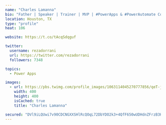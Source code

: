 ```yaml
---
name: "Charles Lamanna"
bio: "Father | Speaker | Trainer | MVP | #PowerApps & #PowerAutomate Community Super User | YouTuber Right-pointing triangle http://youtube.com/c/rezadorrani | Learn - Share - Clockwise rightwards and leftwards open circle arrows"
location: Houston, TX
type: "profile"
heat: 106

website: https://t.co/tAcqSdqguf

twitter:
  username: rezadorrani
  url: https://twitter.com/rezadorrani
  followers: 7348

topics:
  - Power Apps

images:
  - url: https://pbs.twimg.com/profile_images/1063114045270777856/qeT-jpWr_400x400.jpg
    width: 400
    height: 400
    isCached: true
    title: "Charles Lamanna"

secured: "DVl9iLQUwi7v90CDCNGXXSHlRcQOqL72DbYDO2k3+4QfF650wUDHdnZFrzB3HH6b4LaXzuE4t6k8bSQ/pYxbVzZWyuSc28YOgadBhMeT0VH7tBVnC4VcsmgnCcR2zDxYM1PSoc6CJUei9ng+U/W1t1lWx1g3WS5USsmQLctbGu/EI1IbCF+EESJQApo/zAZ2eIZe3ikY7LiV0Sn+03Z3YlQFWsF6Lumg5KtLc1D67MRqYUPt79SUqHLCGalBi8A85IJke+8sN+0g5v/spMh0VeAu7IrsWdomeU2awaQ5rsfFrnrwjj6BoRAvRrt4Yvxs9oUevjj3Dbn4LRisz8DzUtpslNLr813KxJU3Z8tGloZliSTlxup9VcHPPTOhXaDXrnGqe4SMTN2gfcgvLEUbdypce3XJz0akybiTIvcV7Vo=;vh7zGX7mwXdO+leuLq5gcw=="
---
```


